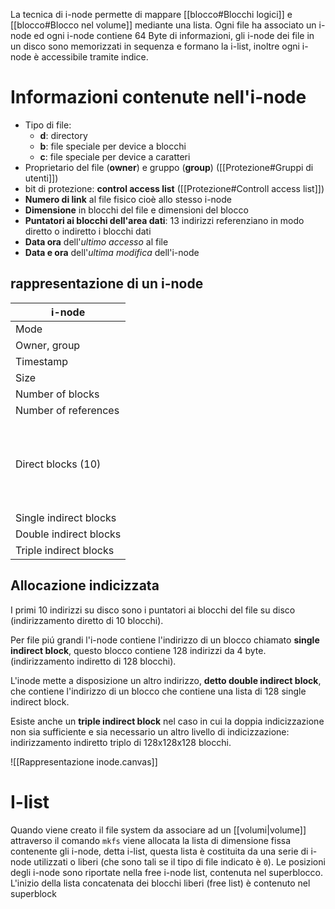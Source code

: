 La tecnica di i-node permette di mappare [[blocco#Blocchi logici]] e [[blocco#Blocco nel volume]] mediante una lista.
Ogni file ha associato un i-node ed ogni i-node contiene 64 Byte di informazioni, gli i-node dei file in un disco sono memorizzati in sequenza e formano la i-list, inoltre ogni i-node è accessibile tramite indice.



# Informazioni contenute nell'i-node

- Tipo di file:
	- **d**: directory
	- **b**: file speciale per device a blocchi
	- **c**: file speciale per device a caratteri
-  Proprietario del file (**owner**) e gruppo (**group**) ([[Protezione#Gruppi di utenti]])
- bit di protezione: **control access list** ([[Protezione#Controll access list]])
- **Numero di link** al file fisico cioè allo stesso i-node
- **Dimensione** in blocchi del file e dimensioni del blocco
- **Puntatori ai blocchi dell'area dati**: 13 indirizzi referenziano in modo diretto o indiretto i blocchi dati
- **Data ora** dell'*ultimo accesso* al file
- **Data e ora** dell'*ultima modifica* dell'i-node

## rappresentazione di un i-node


| i-node                 |
| ---------------------- |
| Mode                   |
| Owner, group           |
| Timestamp              |
| Size                   |
| Number of blocks       |
| Number of references   |
| </br> </br> </br> Direct blocks (10) </br> </br> </br> </br>     |
| Single indirect blocks |
| Double indirect blocks |
| Triple indirect blocks |


## Allocazione indicizzata

I primi 10 indirizzi su disco sono i puntatori ai blocchi del file su disco (indirizzamento diretto di 10 blocchi).

Per file piú grandi l'i-node contiene l'indirizzo di un blocco chiamato **single indirect block**, questo blocco contiene 128 indirizzi da 4 byte. (indirizzamento indiretto di 128 blocchi).

L'inode mette a disposizione un altro indirizzo, **detto double indirect block**, che contiene l'indirizzo di un blocco che contiene una lista di 128 single indirect block.

Esiste anche un **triple indirect block** nel caso in cui la doppia indicizzazione non sia sufficiente e sia necessario un altro livello di indicizzazione: indirizzamento indiretto triplo di 128x128x128 blocchi.

![[Rappresentazione inode.canvas]]
# I-list

Quando viene creato il file system da associare ad un [[volumi|volume]] attraverso il comando `mkfs` viene allocata la lista di dimensione fissa contenente gli i-node, detta i-list, questa lista è costituita da una serie di i-node utilizzati o liberi (che sono tali se il tipo di file indicato è `0`). Le posizioni degli i-node sono riportate nella free i-node list, contenuta nel superblocco. L'inizio della lista concatenata dei blocchi liberi (free list) è contenuto nel superblock